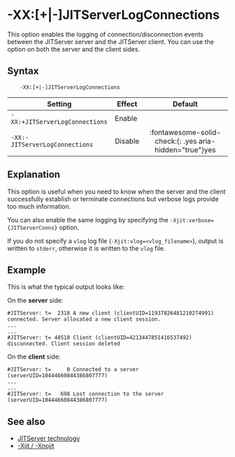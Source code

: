 <!--
* Copyright (c) 2017, 2025 IBM Corp. and others
*
* This program and the accompanying materials are made
* available under the terms of the Eclipse Public License 2.0
* which accompanies this distribution and is available at
* https://www.eclipse.org/legal/epl-2.0/ or the Apache
* License, Version 2.0 which accompanies this distribution and
* is available at https://www.apache.org/licenses/LICENSE-2.0.
*
* This Source Code may also be made available under the
* following Secondary Licenses when the conditions for such
* availability set forth in the Eclipse Public License, v. 2.0
* are satisfied: GNU General Public License, version 2 with
* the GNU Classpath Exception [1] and GNU General Public
* License, version 2 with the OpenJDK Assembly Exception [2].
*
* [1] https://www.gnu.org/software/classpath/license.html
* [2] https://openjdk.org/legal/assembly-exception.html
*
* SPDX-License-Identifier: EPL-2.0 OR Apache-2.0 OR GPL-2.0-only WITH Classpath-exception-2.0 OR GPL-2.0-only WITH OpenJDK-assembly-exception-1.0
-->

# -XX:\[+|-\]JITServerLogConnections

This option enables the logging of connection/disconnection events between the JITServer server and the JITServer client. You can use the option on both the server and the client sides.

## Syntax

        -XX:[+|-]JITServerLogConnections

| Setting                 | Effect | Default                                                                            |
|-------------------------|--------|:----------------------------------------------------------------------------------:|
|`-XX:+JITServerLogConnections`           | Enable |                                                                                    |
|`-XX:-JITServerLogConnections`           | Disable| :fontawesome-solid-check:{: .yes aria-hidden="true"}<span class="sr-only">yes</span> |

## Explanation

This option is useful when you need to know when the server and the client successfully establish or terminate connections but verbose logs provide too much information.

You can also enable the same logging by specifying the  `-Xjit:verbose={JITServerConns}` option.

If you do not specify a `vlog` log file (`-Xjit:vlog=<vlog_filename>`), output is written to `stderr`, otherwise it is written to the `vlog` file.

## Example

This is what the typical output looks like:

On the **server** side:

```
#JITServer: t=  2318 A new client (clientUID=11937826481210274991) connected. Server allocated a new client session.
...
...
#JITServer: t= 48518 Client (clientUID=4213447851416537492) disconnected. Client session deleted
```

On the **client** side:

```
#JITServer: t=     0 Connected to a server (serverUID=10444660844386807777)
...
...
#JITServer: t=   698 Lost connection to the server (serverUID=10444660844386807777)
```
## See also

- [JITServer technology](jitserver.md)
- [-Xjit / -Xnojit](xjit.md)

<!-- ==== END OF TOPIC ==== xxjitserverlogconnections.md ==== -->
